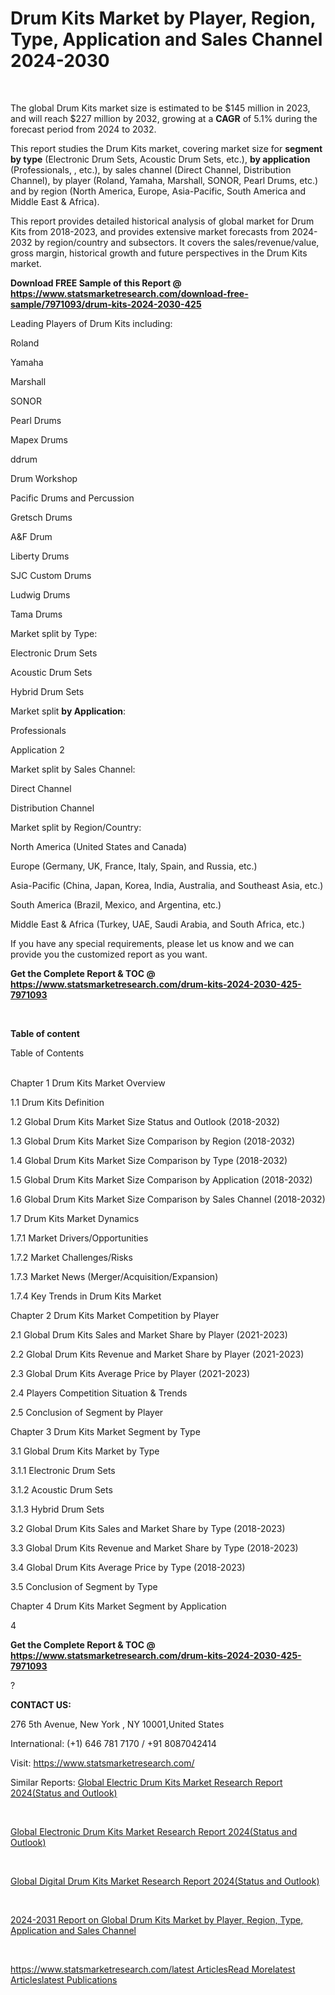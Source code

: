 <h1>Drum Kits Market by Player, Region, Type, Application and Sales Channel 2024-2030</h1><br/><p>The global Drum Kits market size is estimated to be $145 million in 2023, and will reach $227 million by 2032, growing at a <strong>CAGR</strong> of 5.1% during the forecast period from 2024 to 2032.</p>
 
 
 
 <p>This report studies the Drum Kits market, covering market size for <strong>segment by type</strong> (Electronic Drum Sets, Acoustic Drum Sets, etc.), <strong>by application</strong> (Professionals, , etc.), by sales channel (Direct Channel, Distribution Channel), by player (Roland, Yamaha, Marshall, SONOR, Pearl Drums, etc.) and by region (North America, Europe, Asia-Pacific, South America and Middle East & Africa).</p>
 
 
 
 <p>This report provides detailed historical analysis of global market for Drum Kits from 2018-2023, and provides extensive market forecasts from 2024-2032 by region/country and subsectors. It covers the sales/revenue/value, gross margin, historical growth and future perspectives in the Drum Kits market.</p>
 
 
 
 <p><strong>Download FREE Sample of this Report @ <a href="https://www.statsmarketresearch.com/download-free-sample/7971093/drum-kits-2024-2030-425">https://www.statsmarketresearch.com/download-free-sample/7971093/drum-kits-2024-2030-425</a></strong></p>
 
 
 
 <p>Leading Players of Drum Kits including:</p>
 
 
 
 <p>Roland</p>
 
 
 
 <p>Yamaha</p>
 
 
 
 <p>Marshall</p>
 
 
 
 <p>SONOR</p>
 
 
 
 <p>Pearl Drums</p>
 
 
 
 <p>Mapex Drums</p>
 
 
 
 <p>ddrum</p>
 
 
 
 <p>Drum Workshop</p>
 
 
 
 <p>Pacific Drums and Percussion</p>
 
 
 
 <p>Gretsch Drums</p>
 
 
 
 <p>A&F Drum</p>
 
 
 
 <p>Liberty Drums</p>
 
 
 
 <p>SJC Custom Drums</p>
 
 
 
 <p>Ludwig Drums</p>
 
 
 
 <p>Tama Drums</p>
 
 
 
 <p>Market split by Type:</p>
 
 
 
 <p>Electronic Drum Sets</p>
 
 
 
 <p>Acoustic Drum Sets</p>
 
 
 
 <p>Hybrid Drum Sets</p>
 
 
 
 <p>Market split <strong>by Application</strong>:</p>
 
 
 
 <p>Professionals</p>
 
 
 
 <p>Application 2</p>
 
 
 
 <p>Market split by Sales Channel:</p>
 
 
 
 <p>Direct Channel</p>
 
 
 
 <p>Distribution Channel</p>
 
 
 
 <p>Market split by Region/Country:</p>
 
 
 
 <p>North America (United States and Canada)</p>
 
 
 
 <p>Europe (Germany, UK, France, Italy, Spain, and Russia, etc.)</p>
 
 
 
 <p>Asia-Pacific (China, Japan, Korea, India, Australia, and Southeast Asia, etc.)</p>
 
 
 
 <p>South America (Brazil, Mexico, and Argentina, etc.)</p>
 
 
 
 <p>Middle East & Africa (Turkey, UAE, Saudi Arabia, and South Africa, etc.)</p>
 
 
 
 <p>If you have any special requirements, please let us know and we can provide you the customized report as you want.</p>
 
 
 
 <div><b>Get the Complete Report & TOC @ <a href="https://www.statsmarketresearch.com/drum-kits-2024-2030-425-7971093">https://www.statsmarketresearch.com/drum-kits-2024-2030-425-7971093</a></b></div>
 
 
 
 <p><br />
 
 <b>Table of content</b></p>
 
 
 
 <p>Table of Contents<br />
 
 <br />
 
 Chapter 1 Drum Kits Market Overview<br />
 
 1.1 Drum Kits Definition<br />
 
 1.2 Global Drum Kits Market Size Status and Outlook (2018-2032)<br />
 
 1.3 Global Drum Kits Market Size Comparison by Region (2018-2032)<br />
 
 1.4 Global Drum Kits Market Size Comparison by Type (2018-2032)<br />
 
 1.5 Global Drum Kits Market Size Comparison by Application (2018-2032)<br />
 
 1.6 Global Drum Kits Market Size Comparison by Sales Channel (2018-2032)<br />
 
 1.7 Drum Kits Market Dynamics<br />
 
 1.7.1 Market Drivers/Opportunities<br />
 
 1.7.2 Market Challenges/Risks<br />
 
 1.7.3 Market News (Merger/Acquisition/Expansion)<br />
 
 1.7.4 Key Trends in Drum Kits Market<br />
 
 Chapter 2 Drum Kits Market Competition by Player<br />
 
 2.1 Global Drum Kits Sales and Market Share by Player (2021-2023)<br />
 
 2.2 Global Drum Kits Revenue and Market Share by Player (2021-2023)<br />
 
 2.3 Global Drum Kits Average Price by Player (2021-2023)<br />
 
 2.4 Players Competition Situation & Trends<br />
 
 2.5 Conclusion of Segment by Player<br />
 
 Chapter 3 Drum Kits Market Segment by Type<br />
 
 3.1 Global Drum Kits Market by Type<br />
 
 3.1.1 Electronic Drum Sets<br />
 
 3.1.2 Acoustic Drum Sets<br />
 
 3.1.3 Hybrid Drum Sets<br />
 
 3.2 Global Drum Kits Sales and Market Share by Type (2018-2023)<br />
 
 3.3 Global Drum Kits Revenue and Market Share by Type (2018-2023)<br />
 
 3.4 Global Drum Kits Average Price by Type (2018-2023)<br />
 
 3.5 Conclusion of Segment by Type<br />
 
 Chapter 4 Drum Kits Market Segment by Application<br />
 
 4</p>
 
 
 
 <div><b>Get the Complete Report & TOC @ <a href="https://www.statsmarketresearch.com/drum-kits-2024-2030-425-7971093">https://www.statsmarketresearch.com/drum-kits-2024-2030-425-7971093</a></b></div>
 
 
 
 <p>? </p>
 
 
 
 <p><b>CONTACT US:</b><br />
 
 276 5th Avenue, New York , NY 10001,United States<br />
 
 International: (+1) 646 781 7170 / +91 8087042414<br />
 
 Visit: <a href="https://www.statsmarketresearch.com/">https://www.statsmarketresearch.com/</a><br />
 
 Similar Reports: <a href="https://www.statsmarketresearch.com/drum-kits-2024-2030-425-7971093">Global Electric Drum Kits Market Research Report 2024(Status and Outlook)</a><br />
 
 <br />
 
 <a href="https://www.statsmarketresearch.com/drum-kits-2024-2030-425-7971093">Global Electronic Drum Kits Market Research Report 2024(Status and Outlook)</a><br />
 
 <br />
 
 <a href="https://www.statsmarketresearch.com/drum-kits-2024-2030-425-7971093">Global Digital Drum Kits Market Research Report 2024(Status and Outlook)</a><br />
 
 <br />
 
 <a href="https://www.statsmarketresearch.com/drum-kits-2024-2030-425-7971093">2024-2031 Report on Global Drum Kits Market by Player, Region, Type, Application and Sales Channel</a><br />
 
 <br />
 
 <a href="https://gyeongbokgung.com">https://www.statsmarketresearch.com/</a><a href="https://hallyeomaritime.com">latest Articles</a><a href="https://jingwansa.com">Read More</a><a href="https://nguoiviet.jp/">latest Articles</a><a href="https://www.intelmarketresearch.com/">latest Publications</a></p>